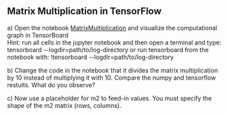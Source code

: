 ## Matrix Multiplication in TensorFlow

a) Open the notebook [MatrixMultiplication](https://github.com/tensorchiefs/dl_course/blob/master/notebooks/01_MatrixMultiplication.ipynb) and visualize the computational graph in TensorBoard  
Hint: run all cells in the jupyter notebook and then open a terminal and type: tensorboard --logdir=path/to/log-directory or run tensorboard from the notebook with: !tensorboard --logdir=path/to/log-directory

b) Change the code in the notebook that it divides the matrix multiplication by 10 instead of multiplying it with 10. Compare the numpy and tensorflow restults. What do you observe?

c) Now use a placeholder for m2 to feed-in values. You must specify the shape of the m2 matrix (rows, columns).
